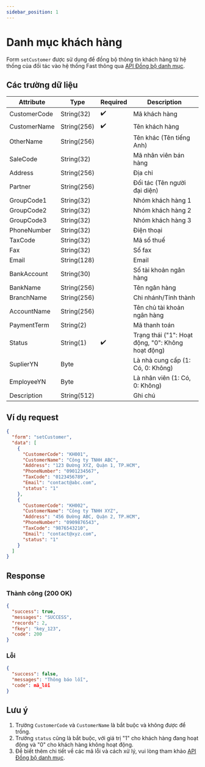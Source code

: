 ```yaml
---
sidebar_position: 1
---
```


# Danh mục khách hàng

Form `setCustomer` được sử dụng để đồng bộ thông tin khách hàng từ hệ thống của đối tác vào hệ thống Fast thông qua [API Đồng bộ danh mục](../sync-data).

## Các trường dữ liệu

| Attribute    | Type        | Required | Description          |
|--------------|-------------|----------|----------------------|
| CustomerCode | String(32)  | ✔️       | Mã khách hàng        |
| CustomerName | String(256) | ✔️       | Tên khách hàng       |
| OtherName    | String(256) |          | Tên khác (Tên tiếng Anh) |
| SaleCode     | String(32)  |          | Mã nhân viên bán hàng|
| Address      | String(256) |          | Địa chỉ              |
| Partner      | String(256) |          | Đối tác (Tên người đại diện)      |
| GroupCode1   | String(32)  |          | Nhóm khách hàng 1    |
| GroupCode2   | String(32)  |          | Nhóm khách hàng 2    |
| GroupCode3   | String(32)  |          | Nhóm khách hàng 3    |
| PhoneNumber  | String(32)  |          | Điện thoại           |
| TaxCode      | String(32)  |          | Mã số thuế           |
| Fax          | String(32)  |          | Số fax               |
| Email        | String(128) |          | Email                |
| BankAccount  | String(30)  |          | Số tài khoản ngân hàng  |
| BankName     | String(256) |          | Tên ngân hàng        |
| BranchName   | String(256) |          | Chi nhánh/Tỉnh thành |
| AccountName  | String(256) |          | Tên chủ tài khoản ngân hàng      |
| PaymentTerm  | String(2)  |          | Mã thanh toán        |
| Status       | String(1)   | ✔️       | Trạng thái ("1": Hoạt động, "0": Không hoạt động) |
| SuplierYN    | Byte        |          | Là nhà cung cấp (1: Có, 0: Không) |
| EmployeeYN   | Byte        |          | Là nhân viên (1: Có, 0: Không)    |
| Description  | String(512) |          | Ghi chú              |

## Ví dụ request

```json
{
  "form": "setCustomer",
  "data": [
    {
      "CustomerCode": "KH001",
      "CustomerName": "Công ty TNHH ABC",
      "Address": "123 Đường XYZ, Quận 1, TP.HCM",
      "PhoneNumber": "0901234567",
      "TaxCode": "0123456789",
      "Email": "contact@abc.com",
      "status": "1"
    },
    {
      "CustomerCode": "KH002",
      "CustomerName": "Công ty TNHH XYZ",
      "Address": "456 Đường ABC, Quận 2, TP.HCM",
      "PhoneNumber": "0909876543",
      "TaxCode": "9876543210",
      "Email": "contact@xyz.com",
      "status": "1"
    }
  ]
}
```

## Response

### Thành công (200 OK)

```json
{
  "success": true,
  "messages": "SUCCESS",
  "records": 2,
  "fkey": "key_123",
  "code": 200
}
```

### Lỗi

```json
{
  "success": false,
  "messages": "Thông báo lỗi",
  "code": mã_lỗi
}
```

## Lưu ý

1. Trường `CustomerCode` và `CustomerName` là bắt buộc và không được để trống.
2. Trường `status` cũng là bắt buộc, với giá trị "1" cho khách hàng đang hoạt động và "0" cho khách hàng không hoạt động.
3. Để biết thêm chi tiết về các mã lỗi và cách xử lý, vui lòng tham khảo [API Đồng bộ danh mục](../sync-data).